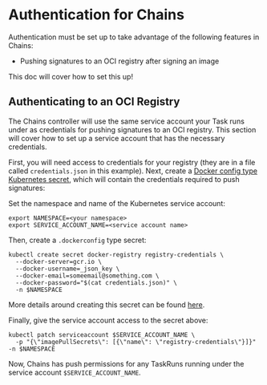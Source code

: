 # Authentication for Chains

Authentication must be set up to take advantage of the following features in Chains:
* Pushing signatures to an OCI registry after signing an image

This doc will cover how to set this up!

## Authenticating to an OCI Registry
The Chains controller will use the same service account your Task runs under as credentials for pushing signatures to an OCI registry. This section will cover how to set up a service account that has the necessary credentials.

First, you will need access to credentials for your registry (they are in a file called `credentials.json` in this example).
Next, create a [Docker config type Kubernetes secret](https://kubernetes.io/docs/concepts/configuration/secret/#docker-config-secrets), which will contain the credentials required to push signatures:


Set the namespace and name of the Kubernetes service account:

```
export NAMESPACE=<your namespace>
export SERVICE_ACCOUNT_NAME=<service account name>
```

Then, create a `.dockerconfig` type secret:

```
kubectl create secret docker-registry registry-credentials \
  --docker-server=gcr.io \
  --docker-username=_json_key \
  --docker-email=someemail@something.com \
  --docker-password="$(cat credentials.json)" \
  -n $NAMESPACE
```
More details around creating this secret can be found [here](https://kubernetes.io/docs/tasks/configure-pod-container/pull-image-private-registry/#registry-secret-existing-credentials).


Finally, give the service account access to the secret above:

```
kubectl patch serviceaccount $SERVICE_ACCOUNT_NAME \
  -p "{\"imagePullSecrets\": [{\"name\": \"registry-credentials\"}]}" -n $NAMESPACE
```

Now, Chains has push permissions for any TaskRuns running under the service account `$SERVICE_ACCOUNT_NAME`.
